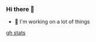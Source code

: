 ### Hi there 👋

<!--
**donnellan0007/donnellan0007** is a ✨ _special_ ✨ repository because its `README.md` (this file) appears on your GitHub profile. -->

- 🔭 I'm working on a lot of things

[gh stats](https://github-readme-stats.vercel.app/api?username=donnellan0007&hide=contribs,prs,issues&show_icons=true&theme=buefy&bg_color=00000000)

<!-- [![@rphi's Holopin board](https://holopin.io/api/user/board?user=don)](https://holopin.io/@don) -->

